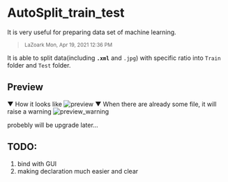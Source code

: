 # AutoSplit_train_test
It is very useful for preparing data set of machine learning.
<html>
  <body>
    <blockquote class="part" data-startline="4" data-endline="5">
<p data-position="19" data-size="0"><small data-position="19" data-size="48"><i class="fa fa-user"></i> LaZoark <i class="fa fa-clock-o"></i> Mon, Apr 19, 2021 12:36 PM</small></p>
</blockquote>
  </body>
</html>

It is able to split data(including **`.xml`** and `.jpg`) with specific ratio into `Train` folder and `Test` folder.

## Preview 
▼ How it looks like 
![preview](https://user-images.githubusercontent.com/25290627/115181554-cb732d00-a10a-11eb-9e7a-ab13894fa8f4.png)
▼ When there are already some file, it will raise a warning
![preview_warning](https://user-images.githubusercontent.com/25290627/115181556-cca45a00-a10a-11eb-922d-612929951f5b.png)

probebly will be upgrade later...


## TODO:
1. bind with GUI
2. making declaration much easier and clear
